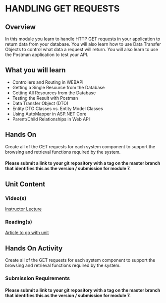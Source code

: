 # HANDLING GET REQUESTS
## Overview
In this module you learn to handle HTTP GET requests in your application to return data from your database.  You will also learn how to use Data Transfer Objects to control what data a request will return.  You will also learn to use the Postman application to test your API.
## What you will learn
- Controllers and Routing in WEBAPI
- Getting a Single Resource from the Database
- Getting All Resources from the Database
- Testing the Result with Postman
- Data Transfer Object (DTO)
- Entity DTO Classes vs. Entity Model Classes
- Using AutoMapper in ASP.NET Core
- Parent/Child Relationships in Web API
## Hands On
Create all of the GET requests for each system component to support the browsing and retrieval functions required by the system.
#### Please submit a link to your git repository with a tag on the master branch that identifies this as the version / submission for module 7.
## Unit Content
### Video(s)
[Instructor Lecture](https://youtu.be/2hotD6FWtJg)
### Reading(s)
[Article to go with unit](https://code-maze.com/net-core-web-development-part5/)

## Hands On Activity
Create all of the GET requests for each system component to support the browsing and retrieval functions required by the system. 

### Submission Requirements
#### Please submit a link to your git repository with a tag on the master branch that identifies this as the version / submission for module 7.
